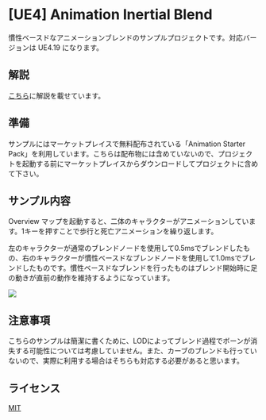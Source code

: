 [UE4] Animation Inertial Blend
==================================

慣性ベースドなアニメーションブレンドのサンプルプロジェクトです。対応バージョンは UE4.19 になります。

## 解説

[こちら](http://hogetatu.hatenablog.com/entry/2018/06/02/185613)に解説を載せています。

## 準備

サンプルにはマーケットプレイスで無料配布されている「Animation Starter Pack」を利用しています。こちらは配布物には含めていないので、プロジェクトを起動する前にマーケットプレイスからダウンロードしてプロジェクトに含めて下さい。

## サンプル内容

Overview マップを起動すると、二体のキャラクターがアニメーションしています。1キーを押すことで歩行と死亡アニメーションを繰り返します。

左のキャラクターが通常のブレンドノードを使用して0.5msでブレンドしたもの、右のキャラクターが慣性ベースドなブレンドノードを使用して1.0msでブレンドしたものです。慣性ベースドなブレンドを行ったものはブレンド開始時に足の動きが直前の動作を維持するようになっています。

[![](https://img.youtube.com/vi/qqPIyJWBy04/0.jpg)](https://www.youtube.com/watch?v=qqPIyJWBy04)

## 注意事項

こちらのサンプルは簡潔に書くために、LODによってブレンド過程でボーンが消失する可能性については考慮していません。また、カーブのブレンドも行っていないので、実際に利用する場合はそちらも対応する必要があると思います。

## ライセンス

[MIT](/LICENSE "LICENSE")
